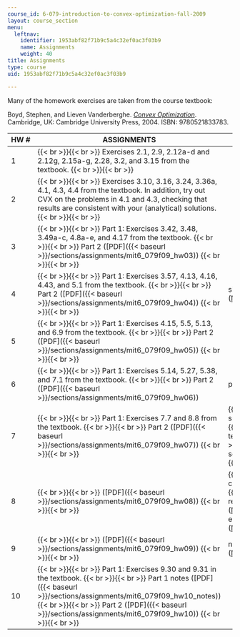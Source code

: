 ```yaml
---
course_id: 6-079-introduction-to-convex-optimization-fall-2009
layout: course_section
menu:
  leftnav:
    identifier: 1953abf82f71b9c5a4c32ef0ac3f03b9
    name: Assignments
    weight: 40
title: Assignments
type: course
uid: 1953abf82f71b9c5a4c32ef0ac3f03b9

---
```


Many of the homework exercises are taken from the course textbook:

Boyd, Stephen, and Lieven Vanderberghe. _[Convex Optimization](http://www.stanford.edu/~boyd/cvxbook/)_. Cambridge, UK: Cambridge University Press, 2004. ISBN: 9780521833783.

| HW # | ASSIGNMENTS | SUPPORTING FILES |
| --- | --- | --- |
| 1 |  {{< br >}}{{< br >}} Exercises 2.1, 2.9, 2.12a-d and 2.12g, 2.15a-g, 2.28, 3.2, and 3.15 from the textbook. {{< br >}}{{< br >}}  | &nbsp; |
| 2 |  {{< br >}}{{< br >}} Exercises 3.10, 3.16, 3.24, 3.36a, 4.1, 4.3, 4.4 from the textbook. In addition, try out CVX on the problems in 4.1 and 4.3, checking that results are consistent with your (analytical) solutions. {{< br >}}{{< br >}}  | &nbsp; |
| 3 |  {{< br >}}{{< br >}} Part 1: Exercises 3.42, 3.48, 3.49a-c, 4.8a-e, and 4.17 from the textbook. {{< br >}}{{< br >}} Part 2 ([PDF]({{< baseurl >}}/sections/assignments/mit6_079f09_hw03)) {{< br >}}{{< br >}}  | &nbsp; |
| 4 |  {{< br >}}{{< br >}} Part 1: Exercises 3.57, 4.13, 4.16, 4.43, and 5.1 from the textbook. {{< br >}}{{< br >}} Part 2 ([PDF]({{< baseurl >}}/sections/assignments/mit6_079f09_hw04)) {{< br >}}{{< br >}}  | simple\_portfolio\_data.m ([M](/coursemedia/6-079-introduction-to-convex-optimization-fall-2009/7ea37b76c00043815dca56eb97e3b708_simple_portfolio_data.m)) |
| 5 |  {{< br >}}{{< br >}} Part 1: Exercises 4.15, 5.5, 5.13, and 6.9 from the textbook. {{< br >}}{{< br >}} Part 2 ([PDF]({{< baseurl >}}/sections/assignments/mit6_079f09_hw05)) {{< br >}}{{< br >}}  | &nbsp; |
| 6 |  {{< br >}}{{< br >}} Part 1: Exercises 5.14, 5.27, 5.38, and 7.1 from the textbook. {{< br >}}{{< br >}} Part 2 ([PDF]({{< baseurl >}}/sections/assignments/mit6_079f09_hw06)) | planning\_data.m ([M](/coursemedia/6-079-introduction-to-convex-optimization-fall-2009/3c594ae6c382ca4a74af83c3af4a9454_planning_data.m)) |
| 7 |  {{< br >}}{{< br >}} Part 1: Exercises 7.7 and 8.8 from the textbook. {{< br >}}{{< br >}} Part 2 ([PDF]({{< baseurl >}}/sections/assignments/mit6_079f09_hw07)) {{< br >}}{{< br >}}  |  {{< br >}}{{< br >}} sparse\_lds\_data.m ([M](/coursemedia/6-079-introduction-to-convex-optimization-fall-2009/ec4b30394bc0e994b0f098804dbadc72_sparse_lds_data.m)) {{< br >}}{{< br >}} team\_data.m ([M](/coursemedia/6-079-introduction-to-convex-optimization-fall-2009/b7ef0f08fb21870b253bcbcdb6d1bd2d_team_data.m)) {{< br >}}{{< br >}} sep3way\_data.m ([M](/coursemedia/6-079-introduction-to-convex-optimization-fall-2009/4b44d7e4b24d1782e3b7d3c929d7493b_sep3way_data.m)) {{< br >}}{{< br >}}  |
| 8 |  {{< br >}}{{< br >}} ([PDF]({{< baseurl >}}/sections/assignments/mit6_079f09_hw08)) {{< br >}}{{< br >}}  |  {{< br >}}{{< br >}} conf\_map\_data.m ([M](/coursemedia/6-079-introduction-to-convex-optimization-fall-2009/915ca731fe7420a63c60e2887fa61b35_conf_map_data.m)) {{< br >}}{{< br >}} rel\_pwr\_flow\_data.m ([M](/coursemedia/6-079-introduction-to-convex-optimization-fall-2009/2d6e4853f199c6a649393b2ffe070146_rel_pwr_flow_data.m)) {{< br >}}{{< br >}} energy\_portfolio\_data.m ([M](/coursemedia/6-079-introduction-to-convex-optimization-fall-2009/c02e840f77b295f8dabeffe18da9a1f4_energy_portfolio_data.m)) {{< br >}}{{< br >}}  |
| 9 |  {{< br >}}{{< br >}} ([PDF]({{< baseurl >}}/sections/assignments/mit6_079f09_hw09)) {{< br >}}{{< br >}}  | nonlin\_meas\_data.m ([M](/coursemedia/6-079-introduction-to-convex-optimization-fall-2009/02ea9aa4436ddc7e1fd0cc0ded02557e_nonlin_meas_data.m)) |
| 10 |  {{< br >}}{{< br >}} Part 1: Exercises 9.30 and 9.31 in the textbook. {{< br >}}{{< br >}} Part 1 notes ([PDF]({{< baseurl >}}/sections/assignments/mit6_079f09_hw10_notes)) {{< br >}}{{< br >}} Part 2 ([PDF]({{< baseurl >}}/sections/assignments/mit6_079f09_hw10)) {{< br >}}{{< br >}}  |